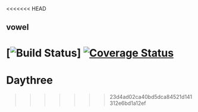 <<<<<<< HEAD
## vowel
[![Build Status](https://travis-ci.org/Namatovu/Daythree.svg?branch=master)] [![Coverage Status](https://coveralls.io/repos/github/Namatovu/Daythree/badge.svg?branch=master)](https://coveralls.io/github/Namatovu/Daythree?branch=master)
=======
# Daythree
>>>>>>> 23d4ad02ca40bd5dca84521d141312e6bd1a12ef
